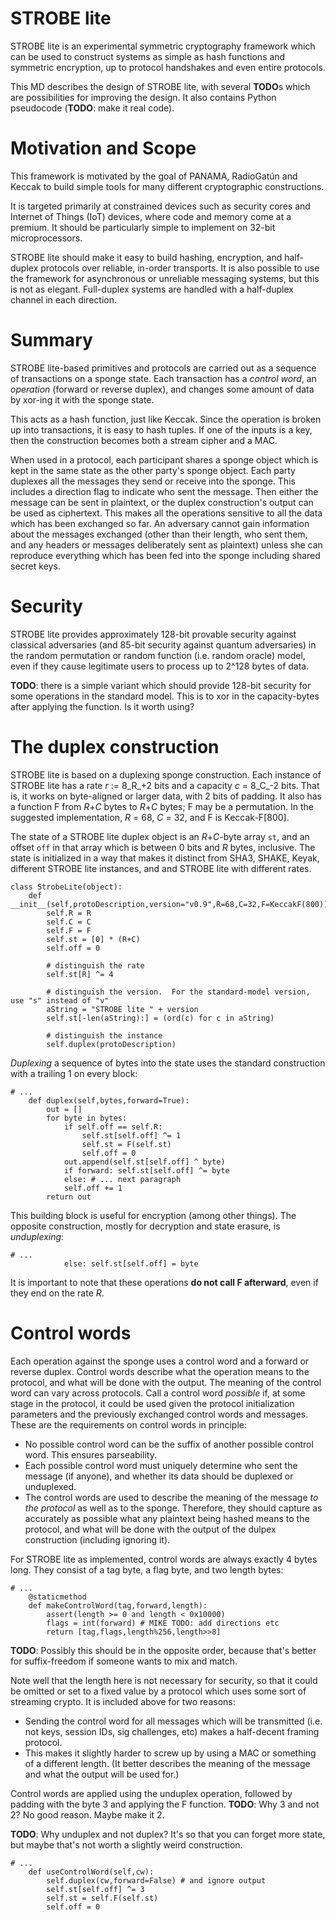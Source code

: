 # STROBE lite
STROBE lite is an experimental symmetric cryptography framework which can be used to construct systems as simple as hash functions and symmetric encryption, up to protocol handshakes and even entire protocols.

This MD describes the design of STROBE lite, with several **TODO**s which are possibilities for improving the design.  It also contains Python pseudocode (**TODO**: make it real code).

# Motivation and Scope
This framework is motivated by the goal of PANAMA, RadioGatún and Keccak to build simple tools for many different cryptographic constructions.

It is targeted primarily at constrained devices such as security cores and Internet of Things (IoT) devices, where code and memory come at a premium.  It should be particularly simple to implement on 32-bit microprocessors.

STROBE lite should make it easy to build hashing, encryption, and half-duplex protocols over reliable, in-order transports.  It is also possible to use the framework for asynchronous or unreliable messaging systems, but this is not as elegant.  Full-duplex systems are handled with a half-duplex channel in each direction.

# Summary
STROBE lite-based primitives and protocols are carried out as a sequence of transactions on a sponge state.  Each transaction has a _control word_, an _operation_ (forward or reverse duplex), and changes some amount of data by xor-ing it with the sponge state.

This acts as a hash function, just like Keccak.  Since the operation is broken up into transactions, it is easy to hash tuples.  If one of the inputs is a key, then the construction becomes both a stream cipher and a MAC.

When used in a protocol, each participant shares a sponge object which is kept in the same state as the other party's sponge object.  Each party duplexes all the messages they send or receive into the sponge.  This includes a direction flag to indicate who sent the message.  Then either the message can be sent in plaintext, or the duplex construction's output can be used as ciphertext.  This makes all the operations sensitive to all the data which has been exchanged so far.  An adversary cannot gain information about the messages exchanged (other than their length, who sent them, and any headers or messages deliberately sent as plaintext) unless she can reproduce everything which has been fed into the sponge including shared secret keys.

# Security
STROBE lite provides approximately 128-bit provable security against classical adversaries (and 85-bit security against quantum adversaries) in the random permutation or random function (i.e. random oracle) model, even if they cause legitimate users to process up to 2^128 bytes of data.

**TODO**: there is a simple variant which should provide 128-bit security for some operations in the standard model.  This is to xor in the capacity-bytes after applying the function.  Is it worth using?

# The duplex construction
STROBE lite is based on a duplexing sponge construction.  Each instance of STROBE lite has a rate _r_ := 8_R_+2 bits and a capacity _c_ = 8_C_-2 bits.  That is, it works on byte-aligned or larger data, with 2 bits of padding.  It also has a function F from _R_+_C_ bytes to _R_+_C_ bytes; F may be a permutation.  In the suggested implementation, _R_ = 68, _C_ = 32, and F is Keccak-F[800].

The state of a STROBE lite duplex object is an _R_+_C_-byte array `st`, and an offset `off` in that array which is between 0 bits and _R_ bytes, inclusive.  The state is initialized in a way that makes it distinct from SHA3, SHAKE, Keyak, different STROBE lite instances, and and STROBE lite with different rates.

```
class StrobeLite(object):
    def __init__(self,protoDescription,version="v0.9",R=68,C=32,F=KeccakF(800)):
        self.R = R
        self.C = C
        self.F = F
        self.st = [0] * (R+C)
        self.off = 0
        
        # distinguish the rate
        self.st[R] ^= 4
        
        # distinguish the version.  For the standard-model version, use "s" instead of "v"
        aString = "STROBE lite " + version
        self.st[-len(aString):] = (ord(c) for c in aString)
        
        # distinguish the instance
        self.duplex(protoDescription)
```

_Duplexing_ a sequence of bytes into the state uses the standard construction with a trailing 1 on every block:

```
# ...
    def duplex(self,bytes,forward=True):
        out = []
        for byte in bytes:
            if self.off == self.R:
                self.st[self.off] ^= 1
                self.st = F(self.st)
                self.off = 0
            out.append(self.st[self.off] ^ byte)
            if forward: self.st[self.off] ^= byte
            else: # ... next paragraph
            self.off += 1
        return out
```

This building block is useful for encryption (among other things).  The opposite construction, mostly for decryption and state erasure, is _unduplexing_:
```
# ...
            else: self.st[self.off] = byte
```
It is important to note that these operations **do not call F afterward**, even if they end on the rate _R_.

# Control words
Each operation against the sponge uses a control word and a forward or reverse duplex.  Control words describe what the operation means to the protocol, and what will be done with the output.  The meaning of the control word can vary across protocols.  Call a control word _possible_ if, at some stage in the protocol, it could be used given the protocol initialization parameters and the previously exchanged control words and messages.  These are the requirements on control words in principle:
* No possible control word can be the suffix of another possible control word.  This ensures parseability.
* Each possible control word must uniquely determine who sent the message (if anyone), and whether its data should be duplexed or unduplexed.
* The control words are used to describe the meaning of the message _to the protocol_ as well as to the sponge.  Therefore, they should capture as accurately as possible what any plaintext being hashed means to the protocol, and what will be done with the output of the dulpex construction (including ignoring it).

For STROBE lite as implemented, control words are always exactly 4 bytes long.  They consist of a tag byte, a flag byte, and two length bytes:

```
# ...
    @staticmethod
    def makeControlWord(tag,forward,length):
        assert(length >= 0 and length < 0x10000)
        flags = int(forward) # MIKE TODO: add directions etc
        return [tag,flags,length%256,length>>8]
```

**TODO**: Possibly this should be in the opposite order, because that's better for suffix-freedom if someone wants to mix and match.

Note well that the length here is not necessary for security, so that it could be omitted or set to a fixed value by a protocol which uses some sort of streaming crypto.  It is included above for two reasons:
* Sending the control word for all messages which will be transmitted (i.e. not keys, session IDs, sig challenges, etc) makes a half-decent framing protocol.
* This makes it slightly harder to screw up by using a MAC or something of a different length.  (It better describes the meaning of the message and what the output will be used for.)

Control words are applied using the unduplex operation, followed by padding with the byte 3 and applying the F function.  **TODO**: Why 3 and not 2?  No good reason.  Maybe make it 2.

**TODO**: Why unduplex and not duplex?  It's so that you can forget more state, but maybe that's not worth a slightly weird construction.

```
# ...
    def useControlWord(self,cw):
        self.duplex(cw,forward=False) # and ignore output
        self.st[self.off] ^= 3
        self.st = self.F(self.st)
        self.off = 0
```

